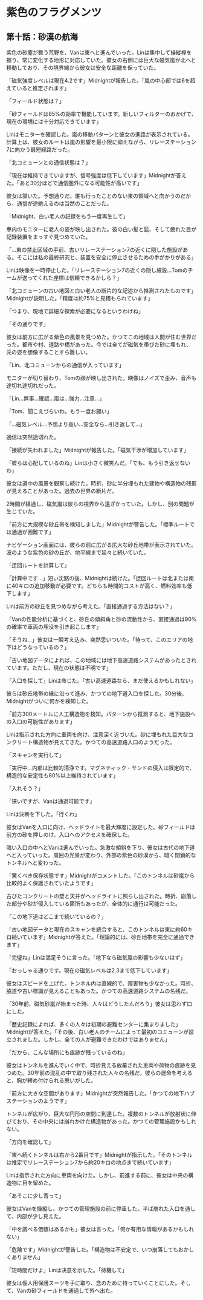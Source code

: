 # 紫色のフラグメンツ

## 第十話：砂漠の航海

紫色の砂塵が舞う荒野を、Vanは東へと進んでいった。Linは集中して操縦桿を握り、常に変化する地形に対応していた。彼女の右側には巨大な磁気嵐が北へと移動しており、その境界線から彼女は安全な距離を保っていた。

「磁気強度レベルは現在4.2です」Midnightが報告した。「嵐の中心部では6を超えていると推定されます」

「フィールド状態は？」

「砂フィールドは85%の効率で機能しています。新しいフィルターのおかげで、現在の環境には十分対応できています」

Linはモニターを確認した。嵐の移動パターンと彼女の進路が表示されている。計算上は、彼女のルートは嵐の影響を最小限に抑えながら、リレーステーション7に向かう最短経路だった。

「北コミューンとの通信状態は？」

「現在は維持できていますが、信号強度は低下しています」Midnightが答えた。「あと30分ほどで通信圏外になる可能性が高いです」

彼女は頷いた。予想通りだ。誰も行ったことのない東の領域へと向かうのだから、通信が途絶えるのは当然のことだった。

「Midnight、白い老人の記録をもう一度再生して」

車内のモニターに老人の姿が映し出された。彼の白い髪と髭、そして疲れた目が記録装置をまっすぐ見つめていた。

「...東の禁止区域の手前、古いリレーステーション7の近くに隠した施設がある。そこには私の最終研究と、装置を安全に停止させるための手がかりがある」

Linは映像を一時停止した。「リレーステーション7の近くの隠し施設...Tomのチームが送ってくれた座標は信頼できるかしら？」

「北コミューンの古い地図と白い老人の断片的な記述から推測されたものです」Midnightが説明した。「精度は約75%と見積もられています」

「つまり、現地で詳細な探索が必要になるというわけね」

「その通りです」

彼女は前方に広がる紫色の風景を見つめた。かつてこの地域は人間が住む世界だった。都市や村、道路や橋があった。今では全てが磁気を帯びた砂に埋もれ、元の姿を想像することすら難しい。

「Lin、北コミューンからの通信が入っています」

モニターが切り替わり、Tomの顔が映し出された。映像はノイズで歪み、音声も途切れ途切れだった。

「Lin...無事...確認...嵐は...強力...注意...」

「Tom、聞こえづらいわ。もう一度お願い」

「...磁気レベル...予想より高い...安全なら...引き返して...」

通信は突然途切れた。

「接続が失われました」Midnightが報告した。「磁気干渉が増加しています」

「彼らは心配しているのね」Linは小さく微笑んだ。「でも、もう引き返せないわ」

彼女は道中の風景を観察し続けた。時折、砂に半分埋もれた建物や構造物の残骸が見えることがあった。過去の世界の断片だ。

2時間が経過し、磁気嵐は彼らの視界から遠ざかっていた。しかし、別の問題が生じていた。

「前方に大規模な砂丘帯を検知しました」Midnightが警告した。「標準ルートでは通過が困難です」

ナビゲーション画面には、彼らの前に広がる広大な砂丘地帯が表示されていた。波のような紫色の砂の丘が、地平線まで延々と続いていた。

「迂回ルートを計算して」

「計算中です...」短い沈黙の後、Midnightは続けた。「迂回ルートは北または南に40キロの追加移動が必要です。どちらも時間的コストが高く、燃料効率も低下します」

Linは前方の砂丘を見つめながら考えた。「直接通過する方法はない？」

「Vanの性能分析に基づくと、砂丘の傾斜角と砂の流動性から、直接通過は90%の確率で車両の埋没を引き起こします」

「そうね...」彼女は一瞬考え込み、突然思いついた。「待って、このエリアの地下はどうなっているの？」

「古い地図データによれば、この地域には地下高速道路システムがあったとされています。ただし、現在の状態は不明です」

「入口を探して」Linは命じた。「古い高速道路なら、まだ使えるかもしれない」

彼らは砂丘地帯の縁に沿って進み、かつての地下道入口を探した。30分後、Midnightがついに何かを検知した。

「前方300メートルに人工構造物を検知。パターンから推測すると、地下施設への入口の可能性があります」

Linは指示された方向に車両を向け、注意深く近づいた。砂に埋もれた巨大なコンクリート構造物が見えてきた。かつての高速道路入口のようだった。

「スキャンを実行して」

「実行中...内部は比較的清浄です。マグネティック・サンドの侵入は限定的で、構造的な安定性も80%以上維持されています」

「入れそう？」

「狭いですが、Vanは通過可能です」

Linは決断を下した。「行くわ」

彼女はVanを入口に向け、ヘッドライトを最大輝度に設定した。砂フィールドは前方の砂を押しのけ、入口へのアクセスを確保した。

暗い入口の中へとVanは進んでいった。急激な傾斜を下り、彼女は古代の地下道へと入っていった。周囲の光景が変わり、外部の紫色の砂漠から、暗く閉鎖的なトンネルへと変わった。

「驚くべき保存状態です」Midnightがコメントした。「このトンネルは砂嵐から比較的よく保護されていたようです」

古びたコンクリートの壁と天井がヘッドライトに照らし出された。時折、崩落した部分や砂が侵入している箇所もあったが、全体的に通行は可能だった。

「この地下道はどこまで続いているの？」

「古い地図データと現在のスキャンを統合すると、このトンネルは東に約60キロ続いています」Midnightが答えた。「理論的には、砂丘地帯を完全に通過できます」

「完璧ね」Linは満足そうに言った。「地下なら磁気嵐の影響も少ないはず」

「おっしゃる通りです。現在の磁気レベルは2.3まで低下しています」

彼女はスピードを上げた。トンネル内は直線的で、障害物も少なかった。時折、脇道や古い標識が見えることもあった。かつての高速道路システムの名残だ。

「30年前、磁気砂嵐が始まった時、人々はどうしたんだろう」彼女は思わず口にした。

「歴史記録によれば、多くの人々は初期の避難センターに集まりました」Midnightが答えた。「その後、白い老人のチームによって最初のコミューンが設立されました。しかし、全ての人が避難できたわけではありません」

「だから、こんな場所にも痕跡が残っているのね」

彼女はトンネルを進んでいく中で、時折見える放棄された車両や荷物の痕跡を見つめた。30年前の混乱の中で取り残された人々の名残だ。彼らの運命を考えると、胸が締め付けられる思いがした。

「前方に大きな空間があります」Midnightが突然報告した。「かつての地下ハブステーションのようです」

トンネルが広がり、巨大な円形の空間に到達した。複数のトンネルが放射状に伸びており、その中央には崩れかけた構造物があった。かつての管理施設かもしれない。

「方向を確認して」

「東へ続くトンネルは右から2番目です」Midnightが指示した。「そのトンネルは推定でリレーステーション7から約20キロの地点まで続いています」

Linは指示された方向に車両を向けた。しかし、前進する前に、彼女は中央の構造物に目を留めた。

「あそこに少し寄って」

彼女はVanを操縦し、かつての管理施設の前に停車した。半ば崩れた入口を通して、内部が少し見えた。

「中を調べる価値はあるかも」彼女は言った。「何か有用な情報があるかもしれない」

「危険です」Midnightが警告した。「構造物は不安定で、いつ崩落してもおかしくありません」

「短時間だけよ」Linは決意を示した。「待機して」

彼女は個人用保護スーツを手に取り、念のために持っていくことにした。そして、Vanの砂フィールドを通過して外へ出た。